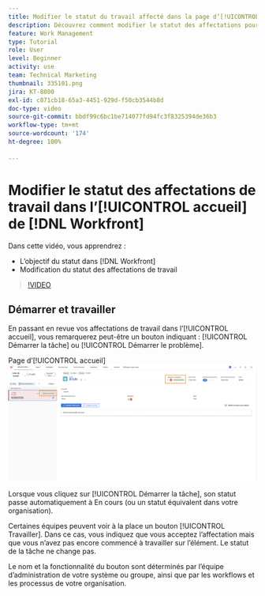 ```yaml
---
title: Modifier le statut du travail affecté dans la page d’[!UICONTROL accueil]
description: Découvrez comment modifier le statut des affectations pour indiquer qu’un travail est en cours à partir de la page d’[!UICONTROL accueil]. Comprenez pourquoi le statut est important dans  [!DNL  Workfront].
feature: Work Management
type: Tutorial
role: User
level: Beginner
activity: use
team: Technical Marketing
thumbnail: 335101.png
jira: KT-8800
exl-id: c871cb18-65a3-4451-929d-f50cb3544b8d
doc-type: video
source-git-commit: bbdf99c6bc1be714077fd94fc3f8325394de36b3
workflow-type: tm+mt
source-wordcount: '174'
ht-degree: 100%

---
```


# Modifier le statut des affectations de travail dans l’[!UICONTROL accueil] de [!DNL Workfront]

Dans cette vidéo, vous apprendrez :

* L’objectif du statut dans [!DNL  Workfront]
* Modification du statut des affectations de travail

>[!VIDEO](https://video.tv.adobe.com/v/335101/?quality=12&learn=on&enablevpops=1)

## Démarrer et travailler

En passant en revue vos affectations de travail dans l’[!UICONTROL accueil], vous remarquerez peut-être un bouton indiquant : [!UICONTROL Démarrer la tâche] ou [!UICONTROL Démarrer le problème].

Page d’[!UICONTROL accueil] ![[!DNL Workfront] où le bouton indique [!UICONTROL Démarrer la tâche].](assets/worker-fundamentals-1.png)

Lorsque vous cliquez sur [!UICONTROL Démarrer la tâche], son statut passe automatiquement à En cours (ou un statut équivalent dans votre organisation).

Certaines équipes peuvent voir à la place un bouton [!UICONTROL Travailler]. Dans ce cas, vous indiquez que vous acceptez l’affectation mais que vous n’avez pas encore commencé à travailler sur l’élément. Le statut de la tâche ne change pas.

Le nom et la fonctionnalité du bouton sont déterminés par l’équipe d’administration de votre système ou groupe, ainsi que par les workflows et les processus de votre organisation.

<!--
learn more URLs
-->
